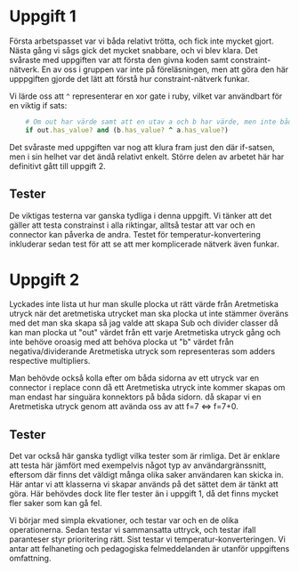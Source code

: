 # Uppgift 1
Första arbetspasset var vi båda relativt trötta, och fick inte mycket gjort. Nästa gång vi sågs gick det mycket snabbare, och vi blev klara. Det svåraste med uppgiften var att första den givna koden samt constraint-nätverk. En av oss i gruppen var inte på föreläsningen, men att göra den här upppgiften gjorde det lätt att förstå hur constraint-nätverk funkar. 

Vi lärde oss att `^` representerar en xor gate i ruby, vilket var användbart för en viktig if sats: 
```ruby 
    # Om out har värde samt att en utav a och b har värde, men inte båda.
    if out.has_value? and (b.has_value? ^ a.has_value?)
``` 
Det svåraste med uppgiften var nog att klura fram just den där if-satsen, men i sin helhet var det ändå relativt enkelt. Större delen av arbetet här har definitivt gått till uppgift 2.
## Tester 
De viktigas testerna var ganska tydliga i denna uppgift. Vi tänker att det gäller att testa constrainst i alla riktingar, alltså testar att var och en connector kan påverka de andra. Testet för temperatur-konvertering inkluderar sedan test för att se att mer komplicerade nätverk även funkar.

# Uppgift 2
Lyckades inte lista ut hur man skulle plocka ut rätt värde från Aretmetiska utryck när det aretmetiska utrycket man ska plocka ut inte stämmer överäns med det man ska skapa så jag valde att skapa Sub och divider classer då kan man plocka ut "out" värdet från ett varje Aretmetiska utryck gång och inte behöve oroasig med att behöva plocka ut "b" värdet från negativa/dividerande Aretmetiska utryck som representeras som adders respective multipliers.

Man behövde också kolla efter om båda sidorna av ett utryck var en connector i replace conn då ett Aretmetiska utryck inte kommer skapas om man endast har singuära konnektors på båda sidorn. då skapar vi en Aretmetiska utryck genom att avända oss av att f=7 <=> f=7+0. 

## Tester
Det var också här ganska tydligt vilka tester som är rimliga. Det är enklare att testa här jämfört med exempelvis något typ av användargränssnitt, eftersom där finns det väldigt många olika saker användaren kan skicka in. Här antar vi att klasserna vi skapar används på det sättet dem är tänkt att göra. Här behövdes dock lite fler tester än i uppgift 1, då det finns mycket fler saker som kan gå fel.

Vi börjar med simpla ekvationer, och testar var och en de olika operationerna. Sedan testar vi sammansatta uttryck, och testar ifall paranteser styr prioritering rätt. Sist testar vi temperatur-konverteringen. Vi antar att felhaneting och pedagogiska felmeddelanden är utanför uppgiftens omfattning.